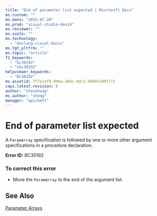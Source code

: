 ```yaml
---
title: "End of parameter list expected | Microsoft Docs"
ms.custom: ""
ms.date: "2015-07-20"
ms.prod: "visual-studio-dev14"
ms.reviewer: ""
ms.suite: ""
ms.technology: 
  - "devlang-visual-basic"
ms.tgt_pltfrm: ""
ms.topic: "article"
f1_keywords: 
  - "bc30192"
  - "vbc30192"
helpviewer_keywords: 
  - "BC30192"
ms.assetid: 7f7e1ef9-090a-49dc-9dc2-8900fa90ff72
caps.latest.revision: 8
author: "stevehoag"
ms.author: "shoag"
manager: "wpickett"
---
```

# End of parameter list expected
A `ParamArray` specification is followed by one or more other argument specifications in a procedure declaration.  
  
 **Error ID:** BC30192  
  
### To correct this error  
  
-   Move the `ParamArray` to the end of the argument list.  
  
## See Also  
 [Parameter Arrays](../../visual-basic/programming-guide/language-features/procedures/parameter-arrays.md)